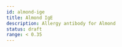 ```yaml
---
id: almond-ige
title: Almond IgE
description: Allergy antibody for Almond
status: draft
range: < 0.35
---
```

